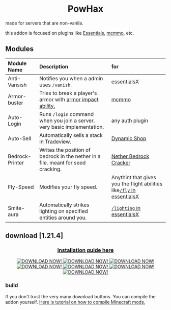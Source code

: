 <h1 align="center">PowHax</h1> 

made for servers that are non-vanila.

this addon is focused on plugins like [Essentials](https://essentialsx.net/), [mcmmo](https://mcmmo.org/), etc. 

## Modules


| Module Name | Description | for|
| :-------- | :------- | :------------------------- |
| Anti-Vansish | Notifies you when a admin uses `/vanish`. | [essentialsX](https://essentialsx.net) |
| Armor-buster | Tries to break a player's armor with [armor impact ability.](https://mcmmo.fandom.com/wiki/Axes_(Combat)#Armor_Impact) | [mcmmo](https://mcmmo.org/#home) |
| Auto-Login | Runs `/login` command when you join a server. very basic implementation. | any auth plugin |
| Auto-Sell | Automatically sells a stack in Tradeview. | [Dynamic Shop](https://www.spigotmc.org/resources/discontinued-dynamicshop-3-1-16-5-1-21.65603) |
| Bedrock-Printer | Writes the position of bedrock in the nether in a file. meant for seed cracking.| [Nether Bedrock Cracker](https://github.com/19MisterX98/Nether_Bedrock_Cracker) |
| Fly-Speed | Modifies your fly speed. | Anythint that gives you the flight abilities like[`/fly` in essentialsX](https://essentialsX.net) |
| Smite-aura| Automatically strikes lighting on specified entities around you. | [`/lighting` in essentialsX](https://essentialsx.net/) |

## download [1.21.4]


<h3 align="center"><a href="./Installation%20guide.md">Installation guide here</a></h3>

<div align="center">

<a href="https://github.com/Powie69/PowHax/releases" align>
        <img src="https://encrypted-tbn0.gstatic.com/images?q=tbn:ANd9GcRhF3jjLg6ZcMHViwfPKRj_BfMFkDCP59YrcpzZBM5XbGuZ2Q7RyDJfoMoC5S_ckBRX1g&usqp=CAU" alt="DOWNLOAD NOW!"/>
        <img src="https://encrypted-tbn0.gstatic.com/images?q=tbn:ANd9GcS_GlNQ2QzowFoex_SuVlqpKPyYsXwN1oldZg&usqp=CAU" alt="DOWNLOAD NOW!"/>
        <img src="https://encrypted-tbn0.gstatic.com/images?q=tbn:ANd9GcScPp03sqFuOjFnK47izCeppMQ7Z61vJq1EXA&usqp=CAU" alt="DOWNLOAD NOW!"/>
        <img src="https://encrypted-tbn0.gstatic.com/images?q=tbn:ANd9GcQoaW7cYo8gjF2up_6C-bi-FJ_aIKbB0QKrtaqI-58w_MpIfeh5Ip5Su14R-6WjHLBmWe4&usqp=CAU" alt="DOWNLOAD NOW!"/>
        <img src="https://t4.ftcdn.net/jpg/06/00/79/51/360_F_600795160_dIBqMukBPbrf2CuZjt4CpbCvhKsdOPxj.jpg" alt="DOWNLOAD NOW!"/>
        <img src="https://cdn.pixabay.com/photo/2023/02/09/15/32/download-7779081_1280.png" alt="DOWNLOAD NOW!"/>
        <img src="https://static.vecteezy.com/system/resources/thumbnails/000/562/163/small/BUTTON-d-2.jpg" alt="DOWNLOAD NOW!"/>
</a>
</div>


### build


If you don't trust the very many download buttons. You can compile the addon yourself.
[Here is tutorial on how to compile Minecraft mods.](https://youtu.be/5dEgxdLUQoI)
